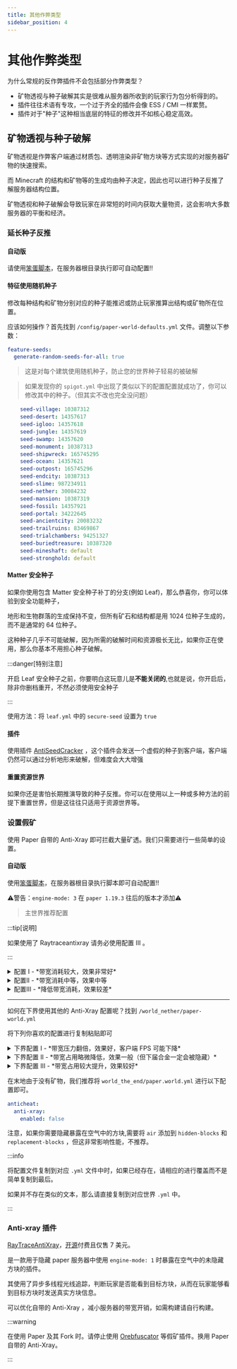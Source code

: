 ```yaml
---
title: 其他作弊类型
sidebar_position: 4
---
```


# 其他作弊类型

为什么常规的反作弊插件不会包括部分作弊类型？

* 矿物透视与种子破解其实是很难从服务器所收到的玩家行为包分析得到的。
* 插件往往术语有专攻，一个过于齐全的插件会像 ESS / CMI 一样累赘。
* 插件对于"种子"这种相当底层的特征的修改并不如核心稳定高效。

## 矿物透视与种子破解

矿物透视是作弊客户端通过材质包、透明渲染非矿物方块等方式实现的对服务器矿物的快速搜索。

而 Minecraft 的结构和矿物等的生成均由种子决定，因此也可以进行种子反推了解服务器结构位置。

矿物透视和种子破解会导致玩家在非常短的时间内获取大量物资，这会影响大多数服务器的平衡和经济。

### 延长种子反推

#### 自动版

请使用[笨蛋脚本](https://github.com/lilingfengdev/NitWiki-Script/releases/download/windows-latest/auto-antiseedcracker.exe)，在服务器根目录执行即可自动配置!!

#### 特征使用随机种子

修改每种结构和矿物分别对应的种子能推迟或防止玩家推算出结构或矿物所在位置。

应该如何操作？首先找到 `/config/paper-world-defaults.yml` 文件。调整以下参数：

```yaml
feature-seeds:
  generate-random-seeds-for-all: true
```
> 这是对每个建筑使用随机种子，防止您的世界种子轻易的被破解

> 如果发现你的 `spigot.yml` 中出现了类似以下的配置配置就成功了，你可以修改其中的种子。（但其实不改也完全没问题）

```yaml
    seed-village: 10387312
    seed-desert: 14357617
    seed-igloo: 14357618
    seed-jungle: 14357619
    seed-swamp: 14357620
    seed-monument: 10387313
    seed-shipwreck: 165745295
    seed-ocean: 14357621
    seed-outpost: 165745296
    seed-endcity: 10387313
    seed-slime: 987234911
    seed-nether: 30084232
    seed-mansion: 10387319
    seed-fossil: 14357921
    seed-portal: 34222645
    seed-ancientcity: 20083232
    seed-trailruins: 83469867
    seed-trialchambers: 94251327
    seed-buriedtreasure: 10387320
    seed-mineshaft: default
    seed-stronghold: default

```

#### Matter 安全种子

如果你使用包含 Matter 安全种子补丁的分支(例如 Leaf)，那么恭喜你，你可以体验到安全功能种子，

地形和生物群落的生成保持不变，但所有矿石和结构都是用 1024 位种子生成的，而不是通常的 64 位种子。

这种种子几乎不可能破解，因为所需的破解时间和资源极长无比，如果你正在使用，那么你基本不用担心种子破解。

:::danger[特别注意]

开启 Leaf 安全种子之前，你要明白这玩意儿是**不能关闭的**,也就是说，你开启后，除非你删档重开，不然必须使用安全种子

:::

使用方法：将 `leaf.yml` 中的 `secure-seed` 设置为 `true`

#### 插件

使用插件 [AntiSeedCracker](https://www.spigotmc.org/resources/antiseedcracker-1-20-4.81495/) ，这个插件会发送一个虚假的种子到客户端，客户端仍然可以通过分析地形来破解，但难度会大大增强

#### 重置资源世界

如果你还是害怕长期推演导致的种子反推。你可以在使用以上一种或多种方法的前提下重置世界，但是这往往只适用于资源世界等。

### 设置假矿

使用 Paper 自带的 Anti-Xray 即可拦截大量矿透。我们只需要进行一些简单的设置。

#### 自动版

使用[笨蛋脚本](https://github.com/lilingfengdev/NitWiki-Script/releases/download/windows-latest/auto_antixray.exe)，在服务器根目录执行脚本即可自动配置!!

⚠警告：`engine-mode: 3` 在 `paper 1.19.3` 往后的版本才添加⚠

> 主世界推荐配置

:::tip[说明]

如果使用了 Raytraceantixray 请务必使用配置 Ⅲ 。

:::

<details>
  <summary>配置 Ⅰ - *带宽消耗较大，效果非常好*</summary>

```yaml
anticheat:
  anti-xray:
    enabled: true
    engine-mode: 2
    hidden-blocks:
    - copper_ore
    - deepslate_copper_ore
    - raw_copper_block
    - gold_ore
    - deepslate_gold_ore
    - iron_ore
    - deepslate_iron_ore
    - raw_iron_block
    - coal_ore
    - deepslate_coal_ore
    - lapis_ore
    - deepslate_lapis_ore
    - mossy_cobblestone
    - obsidian
    - chest
    - diamond_ore
    - deepslate_diamond_ore
    - redstone_ore
    - deepslate_redstone_ore
    - clay
    - emerald_ore
    - deepslate_emerald_ore
    - ender_chest
    lava-obscures: false
    max-block-height: 128
    replacement-blocks:
    - amethyst_block
    - andesite
    - budding_amethyst
    - calcite
    - coal_ore
    - deepslate_coal_ore
    - deepslate
    - diorite
    - dirt
    - emerald_ore
    - deepslate_emerald_ore
    - granite
    - gravel
    - oak_planks
    - smooth_basalt
    - stone
    - tuff
    update-radius: 2
    use-permission: false
```

![test](_images/anticheat/antixray-mode2-1.png)
</details>

<details>
  <summary>配置Ⅱ - *带宽消耗中等，效果中等</summary>

```yaml
anticheat:
  anti-xray:
    enabled: true
    engine-mode: 3
    hidden-blocks:
    - copper_ore
    - deepslate_copper_ore
    - raw_copper_block
    - gold_ore
    - deepslate_gold_ore
    - iron_ore
    - deepslate_iron_ore
    - raw_iron_block
    - coal_ore
    - deepslate_coal_ore
    - lapis_ore
    - deepslate_lapis_ore
    - mossy_cobblestone
    - obsidian
    - chest
    - diamond_ore
    - deepslate_diamond_ore
    - redstone_ore
    - deepslate_redstone_ore
    - clay
    - emerald_ore
    - deepslate_emerald_ore
    - ender_chest
    lava-obscures: false
    max-block-height: 128
    replacement-blocks:
    - amethyst_block
    - andesite
    - budding_amethyst
    - calcite
    - coal_ore
    - deepslate_coal_ore
    - deepslate
    - diorite
    - dirt
    - emerald_ore
    - deepslate_emerald_ore
    - granite
    - gravel
    - oak_planks
    - smooth_basalt
    - stone
    - tuff
    update-radius: 2
    use-permission: false
```
![test](_images/anticheat/antixray-mode3-1.png)
</details>

<details>
  <summary>配置Ⅲ - *降低带宽消耗，效果较差*</summary>

```yaml
anticheat:
  anti-xray:
    enabled: true
    engine-mode: 1
    hidden-blocks:
    - chest
    - coal_ore
    - deepslate_coal_ore
    - copper_ore
    - deepslate_copper_ore
    - raw_copper_block
    - diamond_ore
    - deepslate_diamond_ore
    - emerald_ore
    - deepslate_emerald_ore
    - gold_ore
    - deepslate_gold_ore
    - iron_ore
    - deepslate_iron_ore
    - raw_iron_block
    - lapis_ore
    - deepslate_lapis_ore
    - redstone_ore
    - deepslate_redstone_ore
    lava-obscures: false
    max-block-height: 64
    replacement-blocks: []
    update-radius: 2
    use-permission: false

```
![test](_images/anticheat/antixray-mode1-1.png)
</details>

---

如何在下界使用其他的 Anti-Xray 配置呢？找到 `/world_nether/paper-world.yml`

将下列你喜欢的配置进行复制粘贴即可

<details>
  <summary>下界配置 Ⅰ - *带宽压力翻倍，效果好，客户端 FPS 可能下降*</summary>

```yaml
anticheat:
  anti-xray:
    enabled: true
    engine-mode: 2
    hidden-blocks:
    # See note about air and possible client performance issues above.
    - ancient_debris
    - bone_block
    - glowstone
    - magma_block
    - nether_bricks
    - nether_gold_ore
    - nether_quartz_ore
    - polished_blackstone_bricks
    lava-obscures: false
    max-block-height: 128
    replacement-blocks:
    - basalt
    - blackstone
    - gravel
    - netherrack
    - soul_sand
    - soul_soil
    update-radius: 2
    use-permission: false
```
![test](_images/anticheat/antixray-nether-mode2.png)

</details>

<details>
  <summary>下界配置 Ⅱ - *带宽占用略微降低，效果一般（但下届合金一定会被隐藏）*</summary>

```yaml
anticheat:
  anti-xray:
    enabled: true
    engine-mode: 1
    hidden-blocks:
    - ancient_debris
    - nether_gold_ore
    - nether_quartz_ore
    lava-obscures: false
    max-block-height: 128
    # The replacement-blocks list is not used in engine-mode: 1. Changing this will have no effect.
    replacement-blocks: []
    update-radius: 2
    use-permission: false
```

![test](_images/anticheat/antixray-nerher-mode1.png)

</details>

<details>
  <summary>下界配置 Ⅲ - *带宽占用较大提升，效果较好*</summary>

```yaml
anticheat:
  anti-xray:
    enabled: true
    engine-mode: 3
    hidden-blocks:
    - ancient_debris
    - bone_block
    - glowstone
    - magma_block
    - nether_bricks
    - nether_gold_ore
    - nether_quartz_ore
    - polished_blackstone_bricks
    lava-obscures: false
    max-block-height: 128
    replacement-blocks:
    - basalt
    - blackstone
    - gravel
    - netherrack
    - soul_sand
    - soul_soil
    update-radius: 2
    use-permission: false
```

![test](_images/anticheat/antixray-nerher-mode3.png)

</details>

在末地由于没有矿物，我们推荐将 `world_the_end/paper.world.yml` 进行以下配置即可。

```yaml
anticheat:
  anti-xray:
    enabled: false
```

注意，如果你需要隐藏暴露在空气中的方块,需要将 `air` 添加到 `hidden-blocks` 和 `replacement-blocks` ，但这非常影响性能，不推荐。

:::info

将配置文件复制到对应 `.yml` 文件中时，如果已经存在，请相应的进行覆盖而不是简单复制到最后。

如果并不存在类似的文本，那么请直接复制到对应世界 `.yml` 中。

:::

### Anti-xray 插件

[RayTraceAntiXray](https://builtbybit.com/resources/raytraceantixray.24914/)，[开源](https://github.com/stonar96/RayTraceAntiXray)付费且仅售 7 美元。

是一款用于隐藏 paper 服务器中使用 `engine-mode: 1` 时暴露在空气中的未隐藏方块的插件。

其使用了异步多线程光线追踪，判断玩家是否能看到目标方块，从而在玩家能够看到目标方块时发送真实方块信息。

可以优化自带的 Anti-Xray ，减小服务器的带宽开销，如需构建请自行构建。

:::warning

在使用 Paper 及其 Fork 时。请停止使用 [Orebfuscator](https://modrinth.com/plugin/orebfuscator) 等假矿插件。换用 Paper 自带的 Anti-Xray。

:::